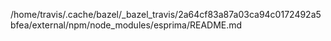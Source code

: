 /home/travis/.cache/bazel/_bazel_travis/2a64cf83a87a03ca94c0172492a5bfea/external/npm/node_modules/esprima/README.md